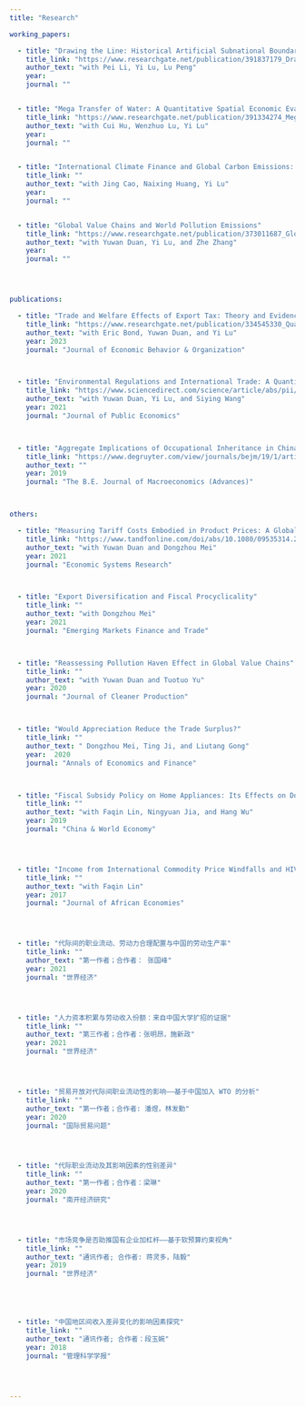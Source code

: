 ```yaml
---
title: "Research"

working_papers:

  - title: "Drawing the Line: Historical Artificial Subnational Boundaries and Modern Regional Inequality"
    title_link: "https://www.researchgate.net/publication/391837179_Drawing_the_Line_Historical_Artificial_Subnational_Boundaries_and_Modern_Regional_Inequality#fullTextFileContent"
    author_text: "with Pei Li, Yi Lu, Lu Peng"
    year:
    journal: ""


  - title: "Mega Transfer of Water: A Quantitative Spatial Economic Evaluation of Inter-Region Water Transfer"
    title_link: "https://www.researchgate.net/publication/391334274_Mega_Transfer_of_Water_A_Quantitative_Spatial_Economic_Evaluation_of_Inter-Region_Water_Transfer#fullTextFileContent"
    author_text: "with Cui Hu, Wenzhuo Lu, Yi Lu"
    year:
    journal: ""


  - title: "International Climate Finance and Global Carbon Emissions: A Quantitative Economic Analysis"
    title_link: ""
    author_text: "with Jing Cao, Naixing Huang, Yi Lu"
    year:
    journal: ""


  - title: "Global Value Chains and World Pollution Emissions"
    title_link: "https://www.researchgate.net/publication/373011687_Global_Value_Chains_and_World_Pollution_Emissions"
    author_text: "with Yuwan Duan, Yi Lu, and Zhe Zhang"
    year:
    journal: ""




publications:

  - title: "Trade and Welfare Effects of Export Tax: Theory and Evidence from China's Incomplete Export VAT Rebate"
    title_link: "https://www.researchgate.net/publication/334545330_Quantifying_the_Pollution_Haven_an_Existing_Effect_but_an_Unsupported_Hypothesis"
    author_text: "with Eric Bond, Yuwan Duan, and Yi Lu"
    year: 2023
    journal: "Journal of Economic Behavior & Organization"



  - title: "Environmental Regulations and International Trade: A Quantitative Economic Analysis of World Pollution Emissions"
    title_link: "https://www.sciencedirect.com/science/article/abs/pii/S0047272721001572"
    author_text: "with Yuwan Duan, Yi Lu, and Siying Wang"
    year: 2021
    journal: "Journal of Public Economics"



  - title: "Aggregate Implications of Occupational Inheritance in China and India"
    title_link: "https://www.degruyter.com/view/journals/bejm/19/1/article-20180030.xml"
    author_text: ""
    year: 2019
    journal: "The B.E. Journal of Macroeconomics (Advances)"



others:

  - title: "Measuring Tariff Costs Embodied in Product Prices: A Global Value Chain Perspective"
    title_link: "https://www.tandfonline.com/doi/abs/10.1080/09535314.2020.1769562"
    author_text: "with Yuwan Duan and Dongzhou Mei"
    year: 2021
    journal: "Economic Systems Research"



  - title: "Export Diversification and Fiscal Procyclicality"
    title_link: ""
    author_text: "with Dongzhou Mei"
    year: 2021
    journal: "Emerging Markets Finance and Trade"



  - title: "Reassessing Pollution Haven Effect in Global Value Chains"
    title_link: ""
    author_text: "with Yuwan Duan and Tuotuo Yu"
    year: 2020
    journal: "Journal of Cleaner Production"



  - title: "Would Appreciation Reduce the Trade Surplus?"
    title_link: ""
    author_text: " Dongzhou Mei, Ting Ji, and Liutang Gong"
    year:  2020
    journal: "Annals of Economics and Finance"



  - title: "Fiscal Subsidy Policy on Home Appliances: Its Effects on Domestic Consumption and Exports in China"
    title_link: ""
    author_text: "with Faqin Lin, Ningyuan Jia, and Hang Wu"
    year: 2019
    journal: "China & World Economy"




  - title: "Income from International Commodity Price Windfalls and HIV Infections in sub-Saharan Africa"
    title_link: ""
    author_text: "with Faqin Lin"
    year: 2017
    journal: "Journal of African Economies"




  - title: "代际间的职业流动、劳动力合理配置与中国的劳动生产率"
    title_link: ""
    author_text: "第一作者；合作者： 张国峰"
    year: 2021
    journal: "世界经济"




  - title: "人力资本积累与劳动收入份额：来自中国大学扩招的证据"
    title_link: ""
    author_text: "第三作者；合作者：张明昂，施新政"
    year: 2021
    journal: "世界经济"




  - title: "贸易开放对代际间职业流动性的影响——基于中国加入 WTO 的分析"
    title_link: ""
    author_text: "第一作者；合作者: 潘煜，林发勤"
    year: 2020
    journal: "国际贸易问题"




  - title: "代际职业流动及其影响因素的性别差异"
    title_link: ""
    author_text: "第一作者；合作者：梁琳"
    year: 2020
    journal: "南开经济研究"




  - title: "市场竞争是否助推国有企业加杠杆——基于软预算约束视角"
    title_link: ""
    author_text: "通讯作者; 合作者: 蒋灵多，陆毅"
    year: 2019
    journal: "世界经济"





  - title: "中国地区间收入差异变化的影响因素探究"
    title_link: ""
    author_text: "通讯作者; 合作者：段玉婉"
    year: 2018
    journal: "管理科学学报"




---
```



